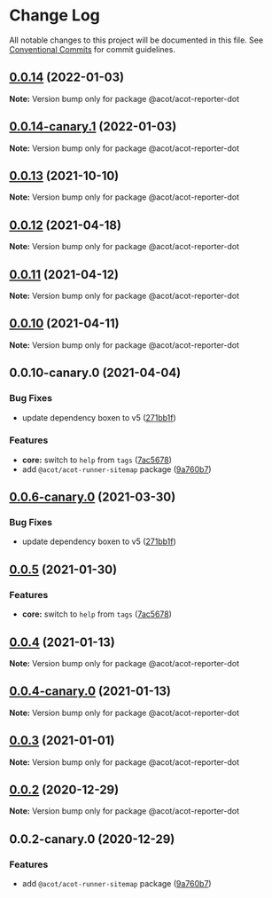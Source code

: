# Change Log

All notable changes to this project will be documented in this file.
See [Conventional Commits](https://conventionalcommits.org) for commit guidelines.

## [0.0.14](https://github.com/acot-a11y/acot/compare/v0.0.14-canary.2...v0.0.14) (2022-01-03)

**Note:** Version bump only for package @acot/acot-reporter-dot

## [0.0.14-canary.1](https://github.com/acot-a11y/acot/compare/v0.0.14-canary.0...v0.0.14-canary.1) (2022-01-03)

**Note:** Version bump only for package @acot/acot-reporter-dot

## [0.0.13](https://github.com/acot-a11y/acot/compare/v0.0.13-canary.0...v0.0.13) (2021-10-10)

**Note:** Version bump only for package @acot/acot-reporter-dot

## [0.0.12](https://github.com/acot-a11y/acot/compare/v0.0.11...v0.0.12) (2021-04-18)

**Note:** Version bump only for package @acot/acot-reporter-dot

## [0.0.11](https://github.com/acot-a11y/acot/compare/v0.0.10...v0.0.11) (2021-04-12)

**Note:** Version bump only for package @acot/acot-reporter-dot

## [0.0.10](https://github.com/acot-a11y/acot/compare/v0.0.10-canary.0...v0.0.10) (2021-04-11)

**Note:** Version bump only for package @acot/acot-reporter-dot

## 0.0.10-canary.0 (2021-04-04)

### Bug Fixes

- update dependency boxen to v5 ([271bb1f](https://github.com/acot-a11y/acot/commit/271bb1f87e8d30e6a1c6f6ec1ead59e1b356284c))

### Features

- **core:** switch to `help` from `tags` ([7ac5678](https://github.com/acot-a11y/acot/commit/7ac56780e46c26f94aeda3f0c1d1482f47521acb))
- add `@acot/acot-runner-sitemap` package ([9a760b7](https://github.com/acot-a11y/acot/commit/9a760b787df44a0febac52ccb254073179786306))

## [0.0.6-canary.0](https://github.com/acot-a11y/acot/compare/@acot/acot-reporter-dot@0.0.5...@acot/acot-reporter-dot@0.0.6-canary.0) (2021-03-30)

### Bug Fixes

- update dependency boxen to v5 ([271bb1f](https://github.com/acot-a11y/acot/commit/271bb1f87e8d30e6a1c6f6ec1ead59e1b356284c))

## [0.0.5](https://github.com/acot-a11y/acot/compare/@acot/acot-reporter-dot@0.0.4...@acot/acot-reporter-dot@0.0.5) (2021-01-30)

### Features

- **core:** switch to `help` from `tags` ([7ac5678](https://github.com/acot-a11y/acot/commit/7ac56780e46c26f94aeda3f0c1d1482f47521acb))

## [0.0.4](https://github.com/acot-a11y/acot/compare/@acot/acot-reporter-dot@0.0.4-canary.0...@acot/acot-reporter-dot@0.0.4) (2021-01-13)

**Note:** Version bump only for package @acot/acot-reporter-dot

## [0.0.4-canary.0](https://github.com/acot-a11y/acot/compare/@acot/acot-reporter-dot@0.0.3...@acot/acot-reporter-dot@0.0.4-canary.0) (2021-01-13)

**Note:** Version bump only for package @acot/acot-reporter-dot

## [0.0.3](https://github.com/acot-a11y/acot/compare/@acot/acot-reporter-dot@0.0.2...@acot/acot-reporter-dot@0.0.3) (2021-01-01)

**Note:** Version bump only for package @acot/acot-reporter-dot

## [0.0.2](https://github.com/acot-a11y/acot/compare/@acot/acot-reporter-dot@0.0.2-canary.0...@acot/acot-reporter-dot@0.0.2) (2020-12-29)

**Note:** Version bump only for package @acot/acot-reporter-dot

## 0.0.2-canary.0 (2020-12-29)

### Features

- add `@acot/acot-runner-sitemap` package ([9a760b7](https://github.com/acot-a11y/acot/commit/9a760b787df44a0febac52ccb254073179786306))
